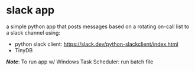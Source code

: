 # slack app
a simple python app that posts messages based on a rotating on-call list to a slack channel using:
* python slack client: https://slack.dev/python-slackclient/index.html
* TinyDB


**_Note_**: To run app w/ Windows Task Scheduler: run batch file
